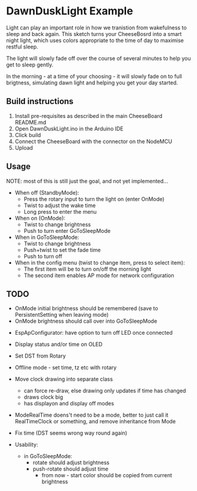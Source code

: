 # DawnDuskLight Example

Light can play an important role in how we tranistion from wakefulness to sleep and back again. This sketch turns your CheeseBosrd into a smart night light, which uses colors appropriate to the time of day to maximise restful sleep.  

The light will slowly fade off over the course of several minutes to help you get to sleep gently.  

In the morning - at a time of your choosing - it will slowly fade on to full brigtness, simulating dawn light and helping you get your day started.

## Build instructions

1. Install pre-requisites as described in the main CheeseBoard README.md
2. Open DawnDuskLight.ino in the Arduino IDE
3. Click build
4. Connect the CheeseBoard with the connector on the NodeMCU
5. Upload

## Usage

NOTE: most of this is still just the goal, and not yet implemented...

* When off (StandbyMode):
   * Press the rotary input to turn the light on (enter OnMode)
   * Twist to adjust the wake time
   * Long press to enter the menu
* When on (OnMode):
   * Twist to change brightness
   * Push to turn enter GoToSleepMode
* When in GoToSleepMode:
   * Twist to change brightness
   * Push+twist to set the fade time
   * Push to turn off
* When in the config menu (twist to change item, press to select item):
   * The first item will be to turn on/off the morning light
   * The second item enables AP mode for network configuration
   
## TODO

* OnMode initial brightness should be remembered (save to PersistentSetting when leaving mode)
* OnMode brightness should call over into GoToSleepMode

+ EspApConfigurator: have option to turn off LED once connected
+ Display status and/or time on OLED
+ Set DST from Rotary
+ Offline mode - set time, tz etc with rotary

+ Move clock drawing into separate class 
  - can force re-draw, else drawing only updates if time has changed
  - draws clock big
  - has displayon and display off modes

+ ModeRealTime doens't need to be a mode, better to just call it
  RealTimeClock or something, and remove inheritance from Mode

+ Fix time (DST seems wrong way round again)

+ Usability:
  - in GoToSleepMode:
    - rotate should adjust brightness
    - push-rotate should adjust time
      - from now - start color should be copied from current brightness

